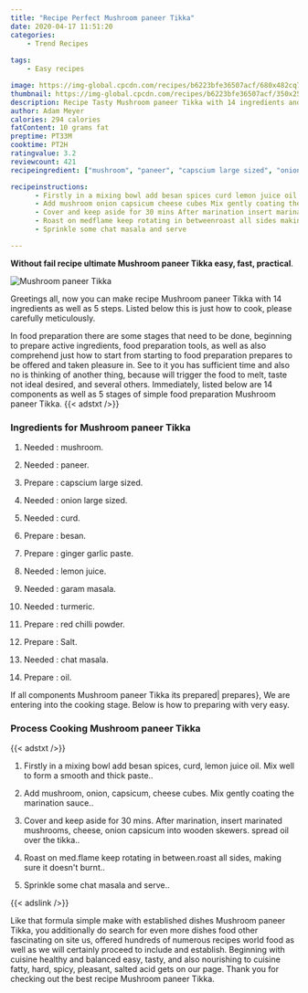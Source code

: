```yaml
---
title: "Recipe Perfect Mushroom paneer Tikka"
date: 2020-04-17 11:51:20
categories:
    - Trend Recipes
    
tags:
    - Easy recipes

image: https://img-global.cpcdn.com/recipes/b6223bfe36507acf/680x482cq70/mushroom-paneer-tikka-recipe-main-photo.jpg
thumbnail: https://img-global.cpcdn.com/recipes/b6223bfe36507acf/350x250cq70/mushroom-paneer-tikka-recipe-main-photo.jpg
description: Recipe Tasty Mushroom paneer Tikka with 14 ingredients and 5 stages of easy cooking.
author: Adam Meyer
calories: 294 calories
fatContent: 10 grams fat
preptime: PT33M
cooktime: PT2H
ratingvalue: 3.2
reviewcount: 421
recipeingredient: ["mushroom", "paneer", "capscium large sized", "onion large sized", "curd", "besan", "ginger garlic paste", "lemon juice", "garam masala", "turmeric", "red chilli powder", "Salt", "chat masala", "oil"]

recipeinstructions: 
      - Firstly in a mixing bowl add besan spices curd lemon juice oil Mix well to form a smooth and thick paste 
      - Add mushroom onion capsicum cheese cubes Mix gently coating the marination sauce 
      - Cover and keep aside for 30 mins After marination insert marinated mushrooms cheese onion capsicum into wooden skewers spread oil over the tikka 
      - Roast on medflame keep rotating in betweenroast all sides making sure it doesnt burnt 
      - Sprinkle some chat masala and serve

---
```




**Without fail recipe ultimate Mushroom paneer Tikka easy, fast, practical**. 


![Mushroom paneer Tikka](https://img-global.cpcdn.com/recipes/b6223bfe36507acf/680x482cq70/mushroom-paneer-tikka-recipe-main-photo.jpg "Mushroom paneer Tikka")




Greetings all, now you can make recipe Mushroom paneer Tikka with 14 ingredients as well as 5 steps. Listed below this is just how to cook, please carefully meticulously.

In food preparation there are some stages that need to be done, beginning to prepare active ingredients, food preparation tools, as well as also comprehend just how to start from starting to food preparation prepares to be offered and taken pleasure in. See to it you has sufficient time and also no is thinking of another thing, because will trigger the food to melt, taste not ideal desired, and several others. Immediately, listed below are 14 components as well as 5 stages of simple food preparation Mushroom paneer Tikka.
{{< adstxt />}}

### Ingredients for Mushroom paneer Tikka


1. Needed  : mushroom.

1. Needed  : paneer.

1. Prepare  : capscium large sized.

1. Needed  : onion large sized.

1. Needed  : curd.

1. Prepare  : besan.

1. Prepare  : ginger garlic paste.

1. Needed  : lemon juice.

1. Needed  : garam masala.

1. Needed  : turmeric.

1. Prepare  : red chilli powder.

1. Prepare  : Salt.

1. Needed  : chat masala.

1. Prepare  : oil.



If all components Mushroom paneer Tikka its prepared| prepares}, We are entering into the cooking stage. Below is how to preparing with very easy.

### Process Cooking Mushroom paneer Tikka

{{< adstxt />}}


1. Firstly in a mixing bowl add besan spices, curd, lemon juice oil. Mix well to form a smooth and thick paste..



1. Add mushroom, onion, capsicum, cheese cubes. Mix gently coating the marination sauce..



1. Cover and keep aside for 30 mins. After marination, insert marinated mushrooms, cheese, onion capsicum into wooden skewers. spread oil over the tikka..



1. Roast on med.flame keep rotating in between.roast all sides, making sure it doesn&#39;t burnt..



1. Sprinkle some chat masala and serve..





{{< adslink />}}

Like that formula simple make with established dishes Mushroom paneer Tikka, you additionally do search for even more dishes food other fascinating on site us, offered hundreds of numerous recipes world food as well as we will certainly proceed to include and establish. Beginning with cuisine healthy and balanced easy, tasty, and also nourishing to cuisine fatty, hard, spicy, pleasant, salted acid gets on our page. Thank you for checking out the best recipe Mushroom paneer Tikka.
